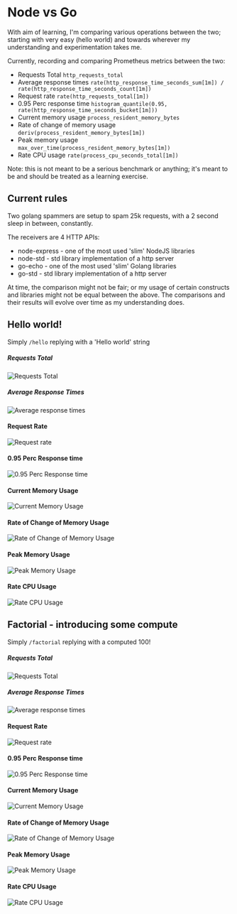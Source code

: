 # Node vs Go

With aim of learning, I'm comparing various operations between the two; starting with very easy (hello world) and towards wherever my understanding and experimentation takes me.

Currently, recording and comparing Prometheus metrics between the two:  
- Requests Total `http_requests_total`
- Average response times `rate(http_response_time_seconds_sum[1m]) / rate(http_response_time_seconds_count[1m])`
- Request rate `rate(http_requests_total[1m])`
- 0.95 Perc response time `histogram_quantile(0.95, rate(http_response_time_seconds_bucket[1m]))`
- Current memory usage `process_resident_memory_bytes` 
- Rate of change of memory usage `deriv(process_resident_memory_bytes[1m])`
- Peak memory usage `max_over_time(process_resident_memory_bytes[1m])`
- Rate CPU usage `rate(process_cpu_seconds_total[1m])`

Note: this is not meant to be a serious benchmark or anything; it's meant to be and should be treated as a learning exercise.

## Current rules

Two golang spammers are setup to spam 25k requests, with a 2 second sleep in between, constantly.   

The receivers are 4 HTTP APIs: 
- node-express - one of the most used 'slim' NodeJS libraries
- node-std - std library implementation of a http server
- go-echo - one of the most used 'slim' Golang libraries
- go-std - std library implementation of a http server

At time, the comparison might not be fair; or my usage of certain constructs and libraries might not be equal between the above. The comparisons and their results will evolve over time as my understanding does.

## Hello world!

Simply `/hello` replying with a 'Hello world' string

##### Requests Total
![Requests Total](./pics/hello_world_requests_total_v2.1.png)

##### Average Response Times 
![Average response times](./pics/hello_world_average_response_times_v2.png)

#### Request Rate
![Request rate](./pics/hello_world_request_rate_v2.1.png)

#### 0.95 Perc Response time
![0.95 Perc Response time](./pics/hello_world_95_perc_response_v2.png)

#### Current Memory Usage
![Current Memory Usage](./pics/hello_world_current_mem_v2.png)

#### Rate of Change of Memory Usage      
![Rate of Change of Memory Usage](./pics/hello_world_rate_of_change_mem_v2.png)

#### Peak Memory Usage  
![Peak Memory Usage](./pics/hello_world_mem_peak_usage_v2.png)

#### Rate CPU Usage
![Rate CPU Usage](./pics/hello_world_rate_cpu_usage_v2.png)


## Factorial - introducing some compute

Simply `/factorial` replying with a computed 100!

##### Requests Total
![Requests Total](./pics/factorial_requests_total_v2.png)

##### Average Response Times 
![Average response times](./pics/factorial_average_response_times_v2.png)

#### Request Rate
![Request rate](./pics/factorial_request_rate_v2.png)

#### 0.95 Perc Response time
![0.95 Perc Response time](./pics/factorial_95_perc_response_v2.png)

#### Current Memory Usage
![Current Memory Usage](./pics/factorial_current_mem_v2.png)

#### Rate of Change of Memory Usage      
![Rate of Change of Memory Usage ](./pics/factorial_rate_of_change_mem_v2.png)

#### Peak Memory Usage  
![Peak Memory Usage](./pics/factorial_mem_peak_usage_v2.png)

#### Rate CPU Usage
![Rate CPU Usage](./pics/factorial_rate_cpu_usage_v2.png)